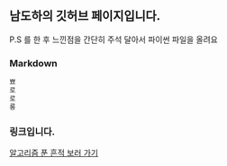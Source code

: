 ## 남도하의 깃허브 페이지입니다.

P.S 를 한 후 느낀점을 간단히 주석 달아서 파이썬 파일을 올려요

### Markdown



```markdown
뾰
로
로
롱
```



### 링크입니다.

[알고리즘 푼 흔적 보러 가기](https://github.com/waroad/Problem-Solving)
